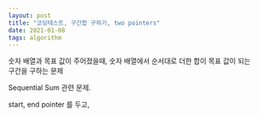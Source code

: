```yaml
---
layout: post
title: "코딩테스트, 구간합 구하기, two pointers"
date: 2021-01-08
tags: algorithm
---
```


숫자 배열과 목표 값이 주어졌을때, 숫자 배열에서 순서대로 더한 합이 목표 값이 되는 구간을 구하는 문제

Sequential Sum 관련 문제.

start, end pointer 를 두고, 
